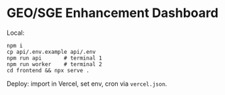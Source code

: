 # GEO/SGE Enhancement Dashboard

Local:
```
npm i
cp api/.env.example api/.env
npm run api       # terminal 1
npm run worker    # terminal 2
cd frontend && npx serve .
```
Deploy: import in Vercel, set env, cron via `vercel.json`.
